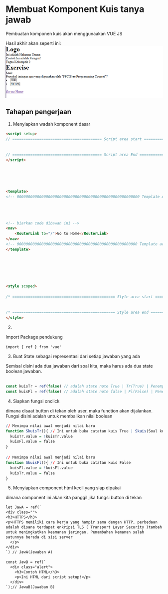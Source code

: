 # Membuat Komponent Kuis tanya jawab

Pembuatan komponen kuis akan menggunaakan VUE JS

Hasil akhir akan seperti ini:
![alt text](image.png)

## Tahapan pengerjaan
1. Menyiapkan wadah komponent dasar
```html
<script setup>
// ======================================== Script area start =======================================================


// ======================================== Script area End =======================================================
</script>





<template>
<!-- 0000000000000000000000000000000000000000000000000000000 Template Area start 0000000000000000000000000000000000000000-->




<!-- biarkan code dibawah ini -->
<nav>
    <RouterLink to="/">Go to Home</RouterLink>
</nav>
<!-- 000000000000000000000000000000000000000000000000000000 Template area end  000000000000000000000000000000000000000000 -->
</template>






<style scoped>

/* ============================================== Style area start ======================================= */


/* ============================================== Style area end ======================================= */
</style>
```

2. 
Import Package pendukung

`import { ref } from 'vue'`

3. Buat State sebagai representasi dari setiap jawaban yang ada

Semisal disini ada dua jawaban dari soal kita, maka harus ada dua state boolean jawaban.

```javascript

const kuisTr = ref(false) // adalah state note True | Tr(True) | Penempatan: Jawaban Atas(True)
const kuisFl = ref(false) // adalah state note false | Fl(False) | Penempatan: Jawaban bawah(False)
```

4. Siapkan fungsi onclick

dimana disaat button di tekan oleh user, maka function akan  dijalankan. Fungsi disini adalah untuk membalikan nilai boolean

```r
// Menimpa nilai awal menjadi nilai baru
function SkuisTr(){ // Ini untuk buka catatan kuis True | Skuis(Soal kuis)
  kuisTr.value = !kuisTr.value
  kuisFl.value = false
}

// Menimpa nilai awal menjadi nilai baru
function SkuisFl(){ // Ini untuk buka catatan kuis False
  kuisFl.value = !kuisFl.value
  kuisTr.value = false
}
```

5. Menyiapkan component html kecil yang siap dipakai

dimana component ini akan kita panggil jika fungsi button di tekan

```
let JawA = ref(`
<div class="">
<h3>HTTPS</h3>
<p>HTTPS memiliki cara kerja yang hampir sama dengan HTTP, perbedaan adalah disana terdapat enkripsi TLS ( Transport Layer Security )tambah untuk meningkatkan keamanan jaringan. Penambahan kemanan salah satunnya berada di sisi server
  </p>
</div>
`) // JawA(Jawaban A)

const JawB = ref(`
  <div class="alert">
    <h3>Contoh HTML</h3>
    <p>Ini HTML dari script setup!</p>
  </div>
`);// JawaB(Jawaban B)
```